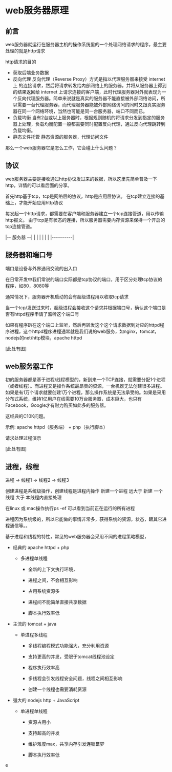 # web服务器原理

## 前言

web服务器就运行在服务器主机的操作系统里的一个处理网络请求的程序，最主要处理的就是http请求

http请求的目的

  - 获取后端业务数据
  - 反向代理
    反向代理（Reverse Proxy）方式是指以代理服务器来接受 internet上 的连接请求，然后将请求转发给内部网络上的服务器，并将从服务器上得到的结果返回给 internet 上请求连接的客户端，此时代理服务器对外就表现为一个反向代理服务器。简单来说就是真实的服务器不能直接被外部网络访问，所以需要一台代理服务器，而代理服务器能被外部网络访问的同时又跟真实服务器在同一个网络环境，当然也可能是同一台服务器，端口不同而已。
  - 负载均衡
    当有2台或以上服务器时，根据规则随机的将请求分发到指定的服务器上处理，负载均衡配置一般都需要同时配置反向代理，通过反向代理跳转到负载均衡。
  - 静态文件托管
    静态资源的服务器，代理访问文件

那么一个web服务器它是怎么工作，它会碰上什么问题？

## 协议

web服务器主要是接收通过http协议发过来的数据，所以这里先简单普及一下http，详情的可以看后面的分享。

首先http基于tcp，tcp是网络层的协议，http是应用层协议。
在tcp建立连接的基础上，才能开始应用http协议

每发起一个http请求，都需要在客户端和服务器建立一个tcp连接管道，用以传输http报文。
由于tcp是有状态的连接，所以服务器需要内存资源来保持一个开启的tcp连接管道。

|-- 服务器 --|
| <tcp>    |
| <tcp>    |
| <tcp>    |
|----------|


## 服务器和端口号

端口是设备与外界通讯交流的出入口

在日常开发中我们常说的端口实际都是tcp协议的端口，用于区分处理tcp协议的程序，如80，8080等

通常情况下，服务器开机启动的会有超级进程用以收取tcp请求

当一个tcp/发送过来时，超级进程会接收这个请求并根据端口号，确认这个端口是否有httpd程序申请了监听这个端口号

如果有程序趴在这个端口上监听，然后再转发这个这个请求数据到对应的httpd程序进程，这个httpd程序进程通常就是我们说的web服务，如nginx，tomcat，nodejs的net/http模块，apache httpd

[此处有图]


## web服务器工作

初的服务器都是基于进程/线程模型的，新到来一个TCP连接，就需要分配1个进程（或者线程）。而进程又是操作系统最昂贵的资源，一台机器无法创建很多进程。如果是有1万个请求就要创建1万个进程，那么操作系统是无法承受的。如果是采用分布式系统，维持1亿用户在线需要10万台服务器，成本巨大，也只有Facebook，Google才有财力购买如此多的服务器。

这经典的C10K问题。


示例: apache httpd（服务端） + php（执行脚本）

请求处理过程演示

[此处有图]

## 进程，线程

进程 -> 线程1
    -> 线程2
    -> 线程3

创建进程是系统级操作，创建线程是进程内操作
新建一个进程 远大于 新建 一个线程 大于 本线程内直接处理

在linux 或 mac操作执行ps -ef 可以看到当前正在运行的所有进程

进程因为系统级的，所以它能做的事情非常多，获得系统的资源，状态，跟其它进程通信等。。

基于进程和线程的特性，常见的web服务器会采用不同的进程策略模型，

- 经典的 apache httpd + php
  - 多进程单线程
    - 全新的上下文执行环境，
    - 进程之间，不会相互影响

    - 占用系统资源多
    - 进程间不能简单直接共享数据
    - 脚本执行效率低

- 主流的 tomcat + java
  - 单进程多线程
    - 多线程编程模式功能强大，充分利用资源
    - 支持更高的并发，受限于tomcat线程池设定
    - 程序执行效率高

    - 多线程会引发线程安全问题，线程之间相互影响
    - 创建一个线程也需要消耗资源

- 强大的 nodejs http + JavaScript
  - 单进程单线程
    - 资源占用小
    - 支持超高的并发

    - 维护难度max，共享内存引发连锁噩梦
    - 脚本执行效率低











e
